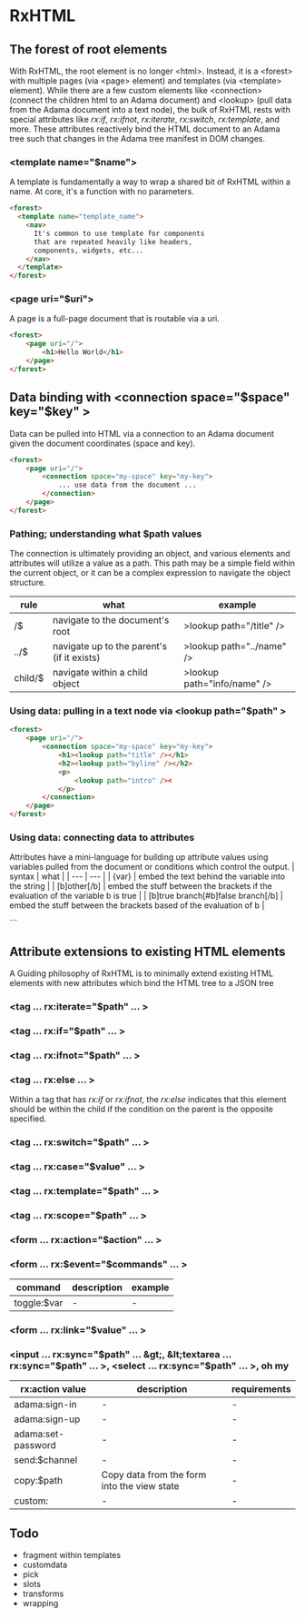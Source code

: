 # RxHTML

## The forest of root elements

With RxHTML, the root element is no longer &lt;html&gt;. Instead, it is a &lt;forest&gt; with multiple pages (via &lt;page&gt; element) and templates (via &lt;template&gt; element).
While there are a few custom elements like &lt;connection&gt; (connect the children html to an Adama document) and &lt;lookup&gt; (pull data from the Adama document into a text node), the bulk of RxHTML rests with special attributes like *rx:if*, *rx:ifnot*, *rx:iterate*, *rx:switch*, *rx:template*, and more.
These attributes reactively bind the HTML document to an Adama tree such that changes in the Adama tree manifest in DOM changes.

### &lt;template name="$name"&gt;

A template is fundamentally a way to wrap a shared bit of RxHTML within a name. At core, it's a function with no parameters.

```html
<forest>
  <template name="template_name">
    <nav>
      It's common to use template for components
      that are repeated heavily like headers, 
      components, widgets, etc...
    </nav>
  </template>
</forest>
```

### &lt;page uri="$uri"&gt;

A page is a full-page document that is routable via a uri.

```html
<forest>
    <page uri="/">
        <h1>Hello World</h1>
    </page>
</forest>
```

## Data binding with &lt;connection space="$space" key="$key" &gt;

Data can be pulled into HTML via a connection to an Adama document given the document coordinates (space and key).

```html
<forest>
    <page uri="/">
        <connection space="my-space" key="my-key">
            ... use data from the document ...
        </connection>
    </page>
</forest>
```

### Pathing; understanding what $path values

The connection is ultimately providing an object, and various elements and attributes will utilize a value as a path.
This path may be a simple field within the current object, or it can be a complex expression to navigate the object structure.

| rule | what | example |
| --- | --- | --- |
| /$ | navigate to the document's root | &gt;lookup path="/title" /&gt; |
| ../$ | navigate up to the parent's (if it exists) | &gt;lookup path="../name" /&gt; |
| child/$ | navigate within a child object | &gt;lookup path="info/name" /&gt; |

### Using data: pulling in a text node via &lt;lookup path="$path" &gt;

```html
<forest>
    <page uri="/">
        <connection space="my-space" key="my-key">
            <h1><lookup path="title" /></h1>
            <h2><lookup path="byline" /></h2>
            <p>
                <lookup path="intro" /><
            </p>
        </connection>
    </page>
</forest>
```

### Using data: connecting data to attributes

Attributes have a mini-language for building up attribute values using variables pulled from the document or conditions which control the output.
| syntax | what |
| --- | --- |
| {var} | embed the text behind the variable into the string |
| [b]other[/b] | embed the stuff between the brackets if the evaluation of the variable b is true |
| [b]true branch[#b]false branch[/b] | embed the stuff between the brackets based of the evaluation of b |

<forest>
    <page uri="/">
        <connection space="my-space" key="my-key">
            <a class="[path-to-boolean]active[#path-to-boolean]inactive[/path-to-boolean]" href="#blah">
            </a>
        </connection>
    </page>
</forest>
```

## Attribute extensions to existing HTML elements

A Guiding philosophy of RxHTML is to minimally extend existing HTML elements with new attributes which bind the HTML tree to a JSON tree

### &lt;tag ... rx:iterate="$path" ... &gt;

### &lt;tag ... rx:if="$path" ... &gt;

### &lt;tag ... rx:ifnot="$path" ... &gt;

### &lt;tag ... rx:else ... &gt;

Within a tag that has *rx:if* or *rx:ifnot*, the *rx:else* indicates that this element should be within the child if the condition on the parent is the opposite specified.

### &lt;tag ... rx:switch="$path" ... &gt;

### &lt;tag ... rx:case="$value" ... &gt;

### &lt;tag ... rx:template="$path" ... &gt;

### &lt;tag ... rx:scope="$path" ... &gt;

### &lt;form ... rx:action="$action" ... &gt;

### &lt;form ... rx:$event="$commands" ... &gt;

| command | description | example |
| --- | --- | --- |
| toggle:$var | - | - |

### &lt;form ... rx:link="$value" ... &gt;

### &lt;input ... rx:sync="$path" ... &gt;, &lt;textarea ... rx:sync="$path" ... &gt;, &lt;select ... rx:sync="$path" ... &gt;, oh my

| rx:action value | description | requirements |
| --- | --- | --- |
| adama:sign-in | - | - |
| adama:sign-up | - | - |
| adama:set-password | - | - |
| send:$channel | - | - |
| copy:$path | Copy data from the form into the view state | - |
| custom: | - | - |

## Todo
* fragment within templates
* customdata
* pick
* slots
* transforms
* wrapping
